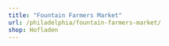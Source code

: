 ```yaml
---
title: "Fountain Farmers Market"
url: /philadelphia/fountain-farmers-market/
shop: Hofladen
---
```

